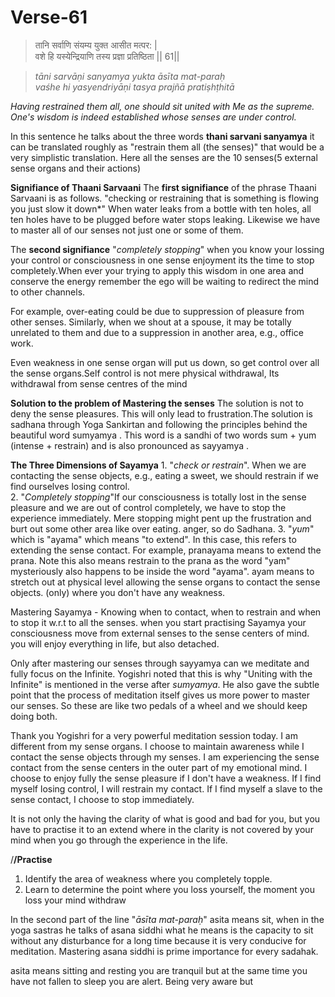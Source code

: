 # Verse-61

> तानि सर्वाणि संयम्य युक्त आसीत मत्पर: |  
वशे हि यस्येन्द्रियाणि तस्य प्रज्ञा प्रतिष्ठिता || 61||

> *tāni sarvāṇi sanyamya yukta āsīta mat-paraḥ  
vaśhe hi yasyendriyāṇi tasya prajñā pratiṣhṭhitā*

*Having restrained them all, one should
sit united with Me as the supreme. One's wisdom is indeed
established whose senses are under control.* 

In this sentence he talks about the three words **thani sarvani sanyamya** it can be translated roughly as "restrain them all (the senses)" that would be a very simplistic translation. Here all the senses are the 10 senses(5 external sense organs and their actions)

**Signifiance of Thaani Sarvaani**
The **first signifiance** of the phrase Thaani Sarvaani is as follows.  "checking or restraining that is something is flowing you just slow it down*"
When water leaks from a bottle with ten holes, all ten holes have to be plugged before water stops leaking. Likewise we have to master all of our senses not just one or some of them.

The  **second signifiance**  "*completely stopping*" when you know your lossing your control or consciousness in one sense enjoyment its  the time to stop completely.When ever your trying to apply this wisdom in one area and conserve the energy remember the ego will be waiting to redirect the mind to other channels.

For example, over-eating could be due to suppression of pleasure from other senses. Similarly, when we shout at a spouse, it may be totally unrelated to them and due to a suppression in another area, e.g., office work.

 Even weakness in one sense organ will put us down, so get control over all the sense organs.Self control is not mere physical withdrawal, Its withdrawal from sense centres of the mind
 
 **Solution to the problem of Mastering the senses**
 The solution is not to deny the sense pleasures. This will only lead to frustration.The solution is sadhana through Yoga Sankirtan and following the principles behind the beautiful word sumyamya . This word is a sandhi of two words sum + yum (intense + restrain) and is also pronounced as sayyamya .
 
**The Three Dimensions of Sayamya**
	1. "*check or restrain*". When we are contacting the sense objects, e.g., eating a sweet, we should restrain if we find ourselves losing control.  
	2. "*Completely stopping*"If our consciousness is totally lost in the sense pleasure and we are out of control completely, we have to stop the experience immediately.  Mere stopping might pent up the frustration and burt out some other area like over eating. anger, so do Sadhana.
	3. "*yum*" which is "ayama" which means "to extend". In this case, this refers to extending the sense contact. For example, pranayama means to extend the prana. Note this also means restrain to the prana as the word "yam" mysteriously also happens to be inside the word "ayama".
	 ayam means to stretch out at physical level allowing the sense organs to contact the sense objects. (only) where you don't have any weakness. 

Mastering Sayamya - Knowing when to contact, when to restrain and when to stop it  w.r.t to all the senses. 
when you start practising Sayamya your consciousness move from external senses to the sense centers of mind. you will enjoy everything in life, but also detached. 

Only after mastering our senses through sayyamya can we meditate and fully focus on the Infinite. Yogishri noted that this is why "Uniting with the Infinite" is mentioned in the verse after *sumyamya*. He also gave the subtle point that the process of meditation itself gives us more power to master our senses. So these are like two pedals of a wheel and we should keep doing both.

Thank you Yogishri for a very powerful meditation session today.  I am different from my sense organs.  I choose to maintain awareness while I contact the sense objects through my senses.  I am experiencing the sense contact from the sense centers in the outer part of my emotional mind.  I choose to enjoy fully the sense pleasure if I don't have a weakness.  If I find myself losing control, I will restrain my contact.  If I find myself a slave to the sense contact, I choose to stop immediately.

It is not only the having the clarity of what is good and bad for you, but you have to practise it to an extend where in the clarity is not covered by your mind when you go through the experience in the life.

/**/Practise** 

 1. Identify the area of weakness where you completely topple. 
 2. Learn to determine the point where you loss yourself, the moment you loss your mind withdraw

In the second part of the line "*āsīta mat-paraḥ*" asita means sit, when in the yoga sastras he talks of asana siddhi what he means is the capacity to sit without any disturbance for a long time because it is very conducive for meditation. Mastering asana siddhi is prime importance for every sadahak. 

asita means sitting and resting you are tranquil but at the same time you have not fallen to sleep you are alert. Being very aware but
<!--stackedit_data:
eyJoaXN0b3J5IjpbMjA0NDI0Njc3OSw0ODQyOTU4NTgsLTEzOT
U0OTg5NzUsMTI5NTU3MjY1OSwtMTk2NTAzMTY0NywxNTMyMDk5
OTU3LDE2ODA0MzMzODMsMTAyMTAwMDM5NywxOTcwOTQ3NjY2LD
kxMzEzNDQ0MiwyMDQzNDU1MDUxLDU0OTk2OTI4NywtMTY2Mjk2
OTUsLTgwOTI2Mjk4MSwtMjAxNDkzNDcwNiwxNDM0NDEyMjg0LC
01MzkwODYwMDRdfQ==
-->
